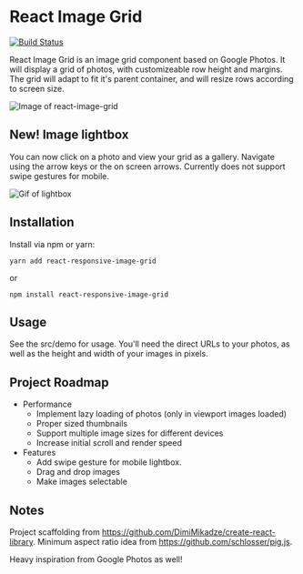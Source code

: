# React Image Grid

[![Build Status](https://travis-ci.com/AustinGomez/react-image-grid.svg?branch=master)](https://travis-ci.com/AustinGomez/react-image-grid)


React Image Grid is an image grid component based on Google Photos. It will display a grid of photos, with customizeable row height and margins. The grid will adapt to fit it's parent container, and will resize rows according to screen size.

![Image of react-image-grid](https://i.imgur.com/KzZEowS.jpg)

## New! Image lightbox
You can now click on a photo and view your grid as a gallery. Navigate using the arrow keys or the on screen arrows. Currently does not support swipe gestures for mobile.

![Gif of lightbox](https://media.giphy.com/media/5eFuUP0hWfPRd6Yxpo/giphy.gif)

## Installation
Install via npm or yarn:

    yarn add react-responsive-image-grid
or

    npm install react-responsive-image-grid

## Usage
See the src/demo for usage. You'll need the direct URLs to your photos, as well as the height and width of your images in pixels.

## Project Roadmap
- Performance
    - Implement lazy loading of photos (only in viewport images loaded)
    - Proper sized thumbnails
    - Support multiple image sizes for different devices
    - Increase initial scroll and render speed
- Features
    - Add swipe gesture for mobile lightbox.
    - Drag and drop images
    - Make images selectable

## Notes
Project scaffolding from https://github.com/DimiMikadze/create-react-library. Minimum aspect ratio idea from https://github.com/schlosser/pig.js.

Heavy inspiration from Google Photos as well!
